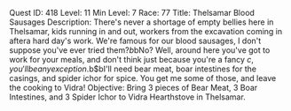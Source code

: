 Quest ID: 418
Level: 11
Min Level: 7
Race: 77
Title: Thelsamar Blood Sausages
Description: There's never a shortage of empty bellies here in Thelsamar, kids running in and out, workers from the excavation coming in aftera hard day's work. We're famous for our blood sausages, I don't suppose you've ever tried them?$b$bNo? Well, around here you've got to work for your meals, and don't think just because you're a fancy $c, you'll be any exception.$b$bI'll need bear meat, boar intestines for the casings, and spider ichor for spice. You get me some of those, and leave the cooking to Vidra!
Objective: Bring 3 pieces of Bear Meat, 3 Boar Intestines, and 3 Spider Ichor to Vidra Hearthstove in Thelsamar.
